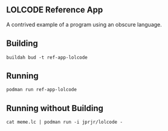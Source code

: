 LOLCODE Reference App
-----------------------

A contrived example of a program using an obscure language.

## Building
```
buildah bud -t ref-app-lolcode
```

## Running
```
podman run ref-app-lolcode
```

## Running without Building
```
cat meme.lc | podman run -i jprjr/lolcode -
```
